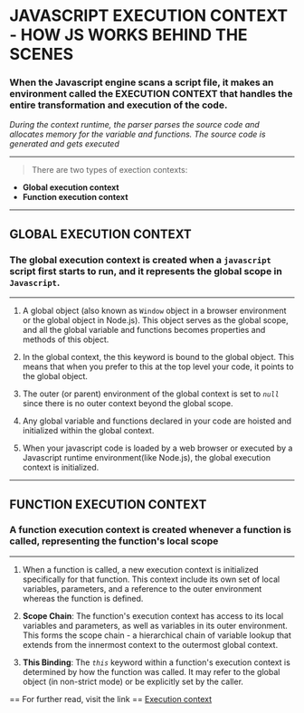 # JAVASCRIPT EXECUTION CONTEXT - HOW JS WORKS BEHIND THE SCENES

### When the Javascript engine scans a script file, it makes an environment called the **EXECUTION CONTEXT** that handles the entire transformation and execution of the code.

_During the context runtime, the parser parses the source code and allocates memory for the variable and functions. The source code is generated and gets executed_

---

> There are two types of exection contexts:

- **Global execution context**
- **Function execution context**

---

## GLOBAL EXECUTION CONTEXT

### The global execution context is created when a `javascript` script first starts to run, and it represents the global scope in `Javascript`.

---

1. A global object (also known as `Window` object in a browser environment or the global object in Node.js).
   This object serves as the global scope, and all the global variable and functions becomes properties and
   methods of this object.

2. In the global context, the this keyword is bound to the global object. This means that when you prefer to this at the top level your code, it points to the global object.

3. The outer (or parent) environment of the global context is set to _`null`_ since there is no outer context beyond the global scope.

4. Any global variable and functions declared in your code are hoisted and initialized within the global context.

5. When your javascript code is loaded by a web browser or executed by a Javascript runtime environment(like Node.js), the global execution context is initialized.

---

## FUNCTION EXECUTION CONTEXT

### A function execution context is created whenever a function is called, representing the function's local scope

---

1. When a function is called, a new execution context is initialized specifically for that function. This context include its own set of local variables, parameters, and a reference to the outer environment whereas the function is defined.

2. **Scope Chain**: The function's execution context has access to its local variables and parameters, as well as variables in its outer environment. This forms the scope chain - a hierarchical chain of variable lookup that extends from the innermost context to the outermost global context.

3. **This Binding**: The _`this`_ keyword within a function's execution context is determined by how the function was called. It may refer to the global object (in non-strict mode) or be explicitly set by the caller.

== For further read, visit the link ==
[Execution context](https://www.freecodecamp.org/news/how-javascript-works-behind-the-scene-javascript-execution-context/)
